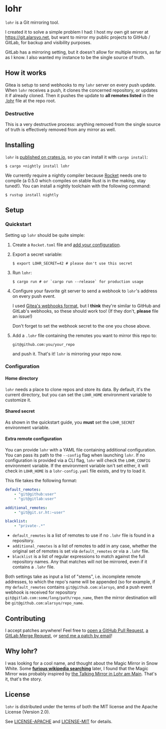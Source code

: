 # lohr

`lohr` is a Git mirroring tool.

I created it to solve a simple problem I had: I host my own git server at
<https://git.alarsyo.net>, but want to mirror my public projects to GitHub /
GitLab, for backup and visibility purposes.

GitLab has a mirroring setting, but it doesn't allow for multiple mirrors, as
far as I know. I also wanted my instance to be the single source of truth.

## How it works

Gitea is setup to send webhooks to my `lohr` server on every push update. When
`lohr` receives a push, it clones the concerned repository, or updates it if
already cloned. Then it pushes the update to **all remotes listed** in the
[.lohr](.lohr) file at the repo root.

### Destructive

This is a very destructive process: anything removed from the single source of
truth is effectively removed from any mirror as well.

## Installing

`lohr` is [published on crates.io](https://crates.io/crates/lohr), so you can
install it with `cargo install`:

    $ cargo +nightly install lohr

We currently require a nightly compiler because
[Rocket](https://github.com/SergioBenitez/Rocket) needs one to compile (a 0.5.0
which compiles on stable Rust is in the making, stay tuned!). You can install a
nightly toolchain with the following command:

    $ rustup install nightly

## Setup

### Quickstart

Setting up `lohr` should be quite simple:

1.  Create a `Rocket.toml` file and [add your
    configuration](https://rocket.rs/v0.4/guide/configuration/).

2.  Export a secret variable:
    
        $ export LOHR_SECRET=42 # please don't use this secret

3.  Run `lohr`:
    
        $ cargo run # or `cargo run --release` for production usage

4.  Configure your favorite git server to send a webhook to `lohr`'s address on
    every push event.
    
    I used [Gitea's webhooks format](https://docs.gitea.io/en-us/webhooks/), but
    I **think** they're similar to GitHub and GitLab's webhooks, so these should
    work too! (If they don't, **please** file an issue!)
    
    Don't forget to set the webhook secret to the one you chose above.

5.  Add a `.lohr` file containing the remotes you want to mirror this repo to:
    
        git@github.com:you/your_repo
    
    and push it. That's it! `lohr` is mirroring your repo now.


### Configuration

#### Home directory

`lohr` needs a place to clone repos and store its data. By default, it's the
current directory, but you can set the `LOHR_HOME` environment variable to
customize it.

#### Shared secret

As shown in the quickstart guide, you **must** set the `LOHR_SECRET` environment
variable.

#### Extra remote configuration

You can provide `lohr` with a YAML file containing additional configuration. You
can pass its path to the `--config` flag when launching `lohr`. If no
configuration is provided via a CLI flag, `lohr` will check the `LOHR_CONFIG`
environment variable. If the environment variable isn't set either, it will
check in `LOHR_HOME` is a `lohr-config.yaml` file exists, and try to load it.

This file takes the following format:

``` yaml
default_remotes:
    - "git@github:user"
    - "git@gitlab:user"

additional_remotes:
    - "git@git.sr.ht:~user"

blacklist:
    - "private-.*"
```

- `default_remotes` is a list of remotes to use if no `.lohr` file is found in a
  repository.
- `additional_remotes` is a list of remotes to add in any case, whether the
  original set of remotes is set via `default_remotes` or via a `.lohr` file.
- `blacklist` is a list of regular expressions to match against the full
  repository names. Any that matches will not be mirrored, even if it contains a
  `.lohr` file.

Both settings take as input a list of "stems", i.e. incomplete remote addresses,
to which the repo's name will be appended (so for example, if my
`default_remotes` contains `git@github.com:alarsyo`, and a push event webhook is
received for repository `git@gitlab.com:some/long/path/repo_name`, then the
mirror destination will be `git@github.com:alarsyo/repo_name`.

## Contributing

I accept patches anywhere! Feel free to [open a GitHub Pull
Request](https://github.com/alarsyo/lohr/pulls), [a GitLab Merge
Request](https://gitlab.com/alarsyo/lohr/-/merge_requests), or [send me a patch
by email](https://lists.sr.ht/~alarsyo/lohr-dev)!

## Why lohr?

I was looking for a cool name, and thought about the Magic Mirror in Snow White.
Some **[furious wikipedia
searching](https://en.wikipedia.org/wiki/Magic_Mirror_(Snow_White))** later, I
found that the Magic Mirror was probably inspired by [the Talking Mirror in Lohr
am Main](http://spessartmuseum.de/seiten/schneewittchen_engl.html). That's it,
that's the story.

## License

`lohr` is distributed under the terms of both the MIT license and the Apache
License (Version 2.0).

See [LICENSE-APACHE](LICENSE-APACHE) and [LICENSE-MIT](LICENSE-MIT) for details.
